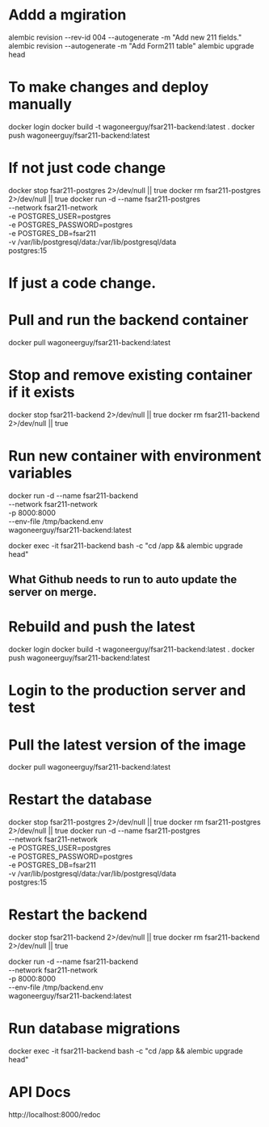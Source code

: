 # Addd a mgiration
alembic revision --rev-id 004 --autogenerate -m "Add new 211 fields."
alembic revision --autogenerate -m "Add Form211 table"
alembic upgrade head

# To make changes and deploy manually
docker login
docker build -t wagoneerguy/fsar211-backend:latest .
docker push wagoneerguy/fsar211-backend:latest

# If not just code change
docker stop fsar211-postgres 2>/dev/null || true
docker rm fsar211-postgres 2>/dev/null || true
docker run -d --name fsar211-postgres \
  --network fsar211-network \
  -e POSTGRES_USER=postgres \
  -e POSTGRES_PASSWORD=postgres \
  -e POSTGRES_DB=fsar211 \
  -v /var/lib/postgresql/data:/var/lib/postgresql/data \
  postgres:15

# If just a code change.
# Pull and run the backend container
docker pull wagoneerguy/fsar211-backend:latest

# Stop and remove existing container if it exists
docker stop fsar211-backend 2>/dev/null || true
docker rm fsar211-backend 2>/dev/null || true

# Run new container with environment variables
docker run -d --name fsar211-backend \
  --network fsar211-network \
  -p 8000:8000 \
  --env-file /tmp/backend.env \
  wagoneerguy/fsar211-backend:latest

docker exec -it fsar211-backend bash -c "cd /app && alembic upgrade head"

## What Github needs to run to auto update the server on merge.
# Rebuild and push the latest
docker login
docker build -t wagoneerguy/fsar211-backend:latest .
docker push wagoneerguy/fsar211-backend:latest

# Login to the production server and test

# Pull the latest version of the image
docker pull wagoneerguy/fsar211-backend:latest

# Restart the database
docker stop fsar211-postgres 2>/dev/null || true
docker rm fsar211-postgres 2>/dev/null || true
docker run -d --name fsar211-postgres \
  --network fsar211-network \
  -e POSTGRES_USER=postgres \
  -e POSTGRES_PASSWORD=postgres \
  -e POSTGRES_DB=fsar211 \
  -v /var/lib/postgresql/data:/var/lib/postgresql/data \
  postgres:15

# Restart the backend
docker stop fsar211-backend 2>/dev/null || true
docker rm fsar211-backend 2>/dev/null || true

docker run -d --name fsar211-backend \
  --network fsar211-network \
  -p 8000:8000 \
  --env-file /tmp/backend.env \
  wagoneerguy/fsar211-backend:latest

# Run database migrations
docker exec -it fsar211-backend bash -c "cd /app && alembic upgrade head"

# API Docs
http://localhost:8000/redoc